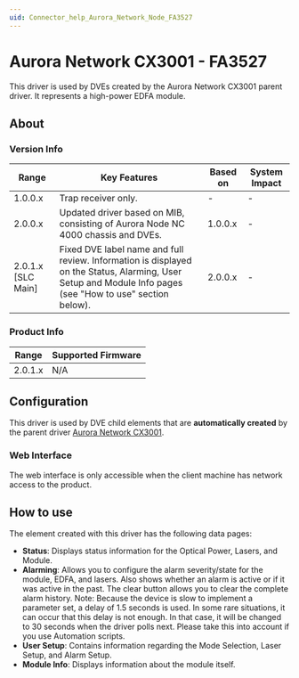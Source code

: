 ```yaml
---
uid: Connector_help_Aurora_Network_Node_FA3527
---
```


# Aurora Network CX3001 - FA3527

This driver is used by DVEs created by the Aurora Network CX3001 parent driver. It represents a high-power EDFA module.

## About

### Version Info

| **Range**            | **Key Features**                                                                                                                                           | **Based on** | **System Impact** |
|----------------------|------------------------------------------------------------------------------------------------------------------------------------------------------------|--------------|-------------------|
| 1.0.0.x              | Trap receiver only.                                                                                                                                        | \-           | \-                |
| 2.0.0.x              | Updated driver based on MIB, consisting of Aurora Node NC 4000 chassis and DVEs.                                                                           | 1.0.0.x      | \-                |
| 2.0.1.x \[SLC Main\] | Fixed DVE label name and full review. Information is displayed on the Status, Alarming, User Setup and Module Info pages (see "How to use" section below). | 2.0.0.x      | \-                |

### Product Info

| **Range** | **Supported Firmware** |
|-----------|------------------------|
| 2.0.1.x   | N/A                    |

## Configuration

This driver is used by DVE child elements that are **automatically created** by the parent driver [Aurora Network CX3001](xref:Connector_help_Aurora_Network_CX3001).

### Web Interface

The web interface is only accessible when the client machine has network access to the product.

## How to use

The element created with this driver has the following data pages:

- **Status**: Displays status information for the Optical Power, Lasers, and Module.
- **Alarming**: Allows you to configure the alarm severity/state for the module, EDFA, and lasers. Also shows whether an alarm is active or if it was active in the past. The clear button allows you to clear the complete alarm history.
  Note: Because the device is slow to implement a parameter set, a delay of 1.5 seconds is used. In some rare situations, it can occur that this delay is not enough. In that case, it will be changed to 30 seconds when the driver polls next. Please take this into account if you use Automation scripts.
- **User Setup**: Contains information regarding the Mode Selection, Laser Setup, and Alarm Setup.
- **Module Info**: Displays information about the module itself.

